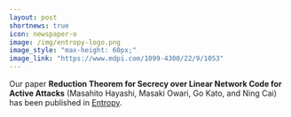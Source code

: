 ```yaml
---
layout: post
shortnews: true
icon: newspaper-o
image: /img/entropy-logo.png
image_style: "max-height: 60px;"
image_link: "https://www.mdpi.com/1099-4300/22/9/1053"
---
```


Our paper **Reduction Theorem for Secrecy over Linear Network Code for Active Attacks** (Masahito Hayashi, Masaki Owari, Go Kato, and Ning Cai) has been published in [Entropy](https://www.mdpi.com/1099-4300/22/9/1053).

